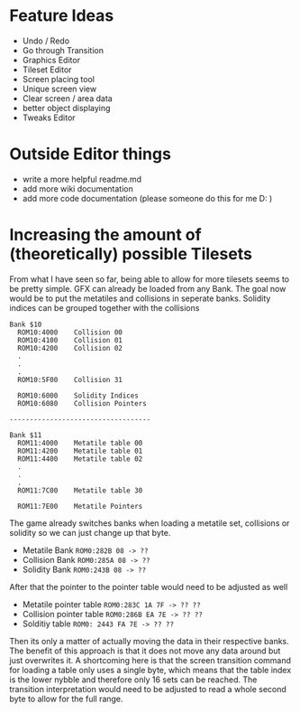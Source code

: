﻿# Feature Ideas
 * Undo / Redo
 * Go through Transition
 * Graphics Editor
 * Tileset Editor
 * Screen placing tool
 * Unique screen view
 * Clear screen / area data
 * better object displaying
 * Tweaks Editor

# Outside Editor things
 * write a more helpful readme.md
 * add more wiki documentation
 * add more code documentation (please someone do this for me D: )

# Increasing the amount of (theoretically) possible Tilesets
From what I have seen so far, being able to allow for more tilesets seems to be pretty simple.
GFX can already be loaded from any Bank.
The goal now would be to put the metatiles and collisions in seperate banks.
Solidity indices can be grouped together with the collisions

```
Bank $10
  ROM10:4000    Collision 00
  ROM10:4100    Collision 01
  ROM10:4200    Collision 02
  .
  .
  .
  ROM10:5F00    Collision 31
  
  ROM10:6000    Solidity Indices
  ROM10:6080    Collision Pointers

-----------------------------------

Bank $11
  ROM11:4000    Metatile table 00
  ROM11:4200    Metatile table 01
  ROM11:4400    Metatile table 02
  .
  .
  .
  ROM11:7C00    Metatile table 30

  ROM11:7E00    Metatile Pointers
```

The game already switches banks when loading a metatile set, collisions or solidity so we can just change up that byte.
* Metatile Bank `ROM0:282B 08 -> ??`
* Collision Bank `ROM0:285A 08 -> ??`
* Solidity Bank `ROM0:243B 08 -> ??`

After that the pointer to the pointer table would need to be adjusted as well
* Metatile pointer table `ROM0:283C 1A 7F -> ?? ??`
* Collision pointer table `ROM0:286B EA 7E -> ?? ??`
* Solditiy table `ROM0: 2443 FA 7E -> ?? ??`

Then its only a matter of actually moving the data in their respective banks.
The benefit of this approach is that it does not move any data around but just overwrites it.
A shortcoming here is that the screen transition command for loading a table only uses a single byte,
which means that the table index is the lower nybble and therefore only 16 sets can be reached.
The transition interpretation would need to be adjusted to read a whole second byte to allow for the full range.